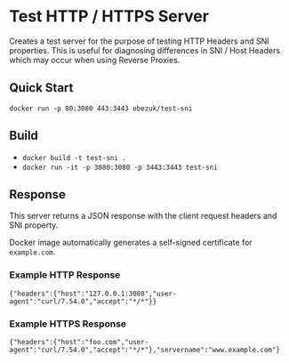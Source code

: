 # Test HTTP / HTTPS Server

Creates a test server for the purpose of testing HTTP Headers and SNI properties. This is useful for diagnosing differences in SNI / Host Headers which may occur when using Reverse Proxies.

## Quick Start

`docker run -p 80:3080 443:3443 obezuk/test-sni`

## Build

- `docker build -t test-sni .`
- `docker run -it -p 3080:3080 -p 3443:3443 test-sni`

## Response

This server returns a JSON response with the client request headers and SNI property.

Docker image automatically generates a self-signed certificate for `example.com`.

### Example HTTP Response
`{"headers":{"host":"127.0.0.1:3080","user-agent":"curl/7.54.0","accept":"*/*"}}`

### Example HTTPS Response
`{"headers":{"host":"foo.com","user-agent":"curl/7.54.0","accept":"*/*"},"servername":"www.example.com"}`